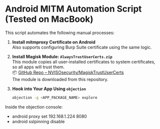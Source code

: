 # Android MITM Automation Script (Tested on MacBook)

This script automates the following manual processes:

1. **Install mitmproxy Certificate on Android**  
   Also supports configuring Burp Suite certificate using the same logic.

2. **Install Magisk Module: `AlwaysTrustUserCerts.zip`**  
   This module copies all user-installed certificates to system certificates, so all apps will trust them.  
   📦 [GitHub Repo – NVISOsecurity/MagiskTrustUserCerts](https://github.com/NVISOsecurity/MagiskTrustUserCerts)  
   The module is downloaded from this repository.

3. **Hook into Your App Using `objection`**

   ```bash
   objection -g <APP_PACKAGE_NAME> explore

Inside the objection console:

- android proxy set 192.168.1.224 8080
- android sslpinning disable

